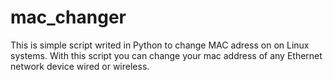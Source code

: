 # mac_changer

This is simple script writed in Python to change MAC adress on on Linux systems.
With this script you can change your mac address of any Ethernet network device wired or wireless. 
